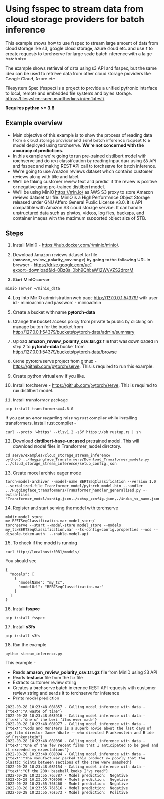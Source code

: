 # Using fsspec to stream data from cloud storage providers for batch inference

This example shows how to use fsspec to stream large amount of data from cloud storage like s3, google cloud storage, azure cloud etc. and use it to create requests to torchserve for large scale batch inference with a large batch size.

The example shows retrieval of data using s3 API and fsspec, but the same idea can be used to retrieve data from other cloud storage providers like Google Cloud, Azure etc.

Filesystem Spec (fsspec) is a project to provide a unified pythonic interface to local, remote and embedded file systems and bytes storage. https://filesystem-spec.readthedocs.io/en/latest/

**Requires python >= 3.8**

## Example overview

  - Main objective of this example is to show the process of reading data from a cloud storage provider and send batch inference request to a model deployed using torchserve. **We're not concerned with the accuracy of predictions.**
  - In this example we're going to run pre-trained distilbert model with torchserve and do text classification by reading input data using S3 API and fsspec and making REST API call to torchserve for batch inference.
  - We're going to use Amazon reviews dataset which contains customer reviews along with title and label.
  - We'll be taking customer review text and predict if the review is positive or negative using pre-trained distilbert model.
  - We'll be using MinIO https://min.io/ as AWS S3 proxy to store Amazon reviews dataset tar file. MinIO is a High Performance Object Storage released under GNU Affero General Public License v3.0. It is API compatible with Amazon S3 cloud storage service. It can handle unstructured data such as photos, videos, log files, backups, and container images with the maximum supported object size of 5TB.

## Steps

1) Install MinIO -  https://hub.docker.com/r/minio/minio/.
<!-- markdown-link-check-disable -->
2) Download Amazon reviews dataset tar file (amazon_review_polarity_csv.tar.gz) by going to the following URL in browser - https://drive.google.com/uc?export=download&id=0Bz8a_Dbh9QhbaW12WVVZS2drcnM

3) Start MinIO server
```
minio server ~/minio_data
```

4) Log into MinIO administration web page http://127.0.0.1:54379/ with user id - minioadmin and password - minioadmin

5) Create a bucket with name **pytorch-data**

6) Change the bucket access policy from private to public by clicking on manage button for the bucket from http://127.0.0.1:54379/buckets/pytorch-data/admin/summary

7) Upload **amazon_review_polarity_csv.tar.gz** file that was downloaded in step 2 to **pytorch-data** bucket from http://127.0.0.1:54379/buckets/pytorch-data/browse

8) Clone pytorch/serve project from github - https://github.com/pytorch/serve. This is required to run this example.

9) Create python virtual env if you like.

10) Install torchserve - https://github.com/pytorch/serve. This is required to run distilbert model.

11) Install transformer package
```
pip install transformers==4.6.0
```
If you get an error regarding missing rust compiler while installing transformers, install rust compiler -
```
curl --proto '=https' --tlsv1.2 -sSf https://sh.rustup.rs | sh
```

12) Download **distilbert-base-uncased** pretrained model. This will download model files in Transformer_model directory.
```
cd serve/examples/cloud_storage_stream_inference
python3 ../Huggingface_Transformers/Download_Transformer_models.py ../cloud_storage_stream_inference/setup_config.json
```

13) Create model archive eager mode
```
torch-model-archiver --model-name BERTSeqClassification --version 1.0 --serialized-file Transformer_model/pytorch_model.bin --handler ../Huggingface_transformers/Transformer_handler_generalized.py --extra-files "Transformer_model/config.json,./setup_config.json,./index_to_name.json"
```

14) Register and start serving the model with torchserve
```
mkdir model_store
mv BERTSeqClassification.mar model_store/
torchserve --start --model-store model_store --models my_tc=BERTSeqClassification.mar --ts-config=config.properties --ncs --disable-token-auth  --enable-model-api
```

15) To check if the model is running
```
curl http://localhost:8081/models/
```
You should see
```
{
  "models": [
    {
      "modelName": "my_tc",
      "modelUrl": "BERTSeqClassification.mar"
    }
  ]
}
```

16) Install **fsspec**
```
pip install fsspec
```

17) Install **s3fs**
```
pip install s3fs
```
18) Run the example
```
python stream_inference.py
```
This example -
- Reads **amazon_review_polarity_csv.tar.gz** file from MinIO using S3 API
- Reads **test.csv** file from the tar file
- Extracts customer review string
- Creates a torchserve batch inference REST API requests with customer review string and sends it to torchserve for inference
- Prints model prediction
```
2022-10-28 10:23:48.088857 - Calling model inference with data -  {"text":"A waste of time"}
2022-10-28 10:23:48.088916 - Calling model inference with data -  {"text":"One of the best films ever made"}
2022-10-28 10:23:48.088977 - Calling model inference with data -  {"text":"Gods and Monsters is a superb movie about the last days of gay film director James Whale -- who directed Frankenstein and Bride of Frankenstein"}
2022-10-28 10:23:48.089036 - Calling model inference with data -  {"text":"One of the few recent films that I anticipated to be good and it exceeded my expectations"}
2022-10-28 10:23:48.089094 - Calling model inference with data -  {"text":"The manufacturer packed this product so poorly that the plastic joints between sections of the tree were smashed"}
2022-10-28 10:23:48.089154 - Calling model inference with data -  {"text":"Of the 200+ baseball books I've read"}
2022-10-28 10:23:55.767787 - Model prediction:  Negative
2022-10-28 10:23:55.768008 - Model prediction:  Negative
2022-10-28 10:23:55.768460 - Model prediction:  Negative
2022-10-28 10:23:55.768516 - Model prediction:  Negative
2022-10-28 10:23:55.768573 - Model prediction:  Positive
```

